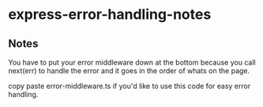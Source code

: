 # express-error-handling-notes

## Notes

You have to put your error middleware down at the bottom because you call next(err) to handle the error and it goes in the order of whats on the page.

copy paste error-middleware.ts if you'd like to use this code for easy error handling.

